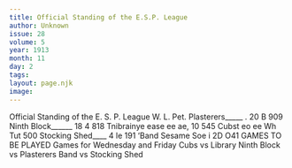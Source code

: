 ```yaml
---
title: Official Standing of the E.S.P. League
author: Unknown
issue: 28
volume: 5
year: 1913
month: 11
day: 2
tags:
layout: page.njk
image:
---
```

Official Standing of the E. S. P. League   W. L. Pet. Plasterers_____ . 20 B 909 Ninth Block______ 18 4 818 Tnibrainye ease ee ae, 10 545 Cubst eo ee Wh Tut 500 Stocking Shed____ 4 le 191 ‘Band Sesame Soe i 2D O41 GAMES TO BE PLAYED Games for Wednesday and Friday Cubs vs Library Ninth Block vs Plasterers Band vs Stocking Shed 


